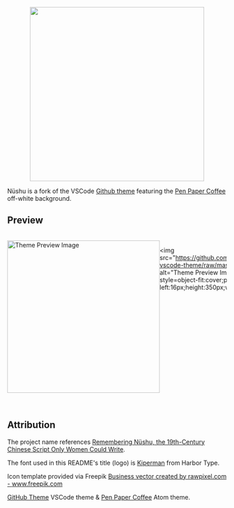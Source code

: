 <p align="center">
   <img width="400" src="https://raw.githubusercontent.com/wheredoesyourmindgo/nushu-vscode-theme/master/images/logo.png" />
</p>

Nüshu is a fork of the VSCode [Github theme](https://github.com/primer/github-vscode-theme) featuring the [Pen Paper Coffee](https://github.com/nylki/pen-paper-coffee-syntax) off-white background.

## Preview

<style>
   #responsive {
      flex-direction: row;
   }
   @media (max-width: 300px) {
      #responsive {
         flex-direction: column;
      }
   }
</style>

<div id="responsive" style="display:flex;justify-content:space-between;padding-top:16px;padding-bottom:32px;max-height:350px;overflow:hidden;">

<img src="https://github.com/wheredoesyourmindgo/nushu-vscode-theme/raw/master/images/sample-js.png" alt="Theme Preview Image" height="350px" style="object-fit:cover;height:350px;width:auto;" />

<img src="https://github.com/wheredoesyourmindgo/nushu-vscode-theme/raw/master/images/preview.png" alt="Theme Preview Image" height="350px" style=object-fit:cover;padding-left:16px;height:350px;width:auto;" />

</div>

## Attribution

The project name references [Remembering Nüshu, the 19th-Century Chinese Script Only Women Could Write](https://www.atlasobscura.com/articles/nushu-chinese-script-women).

The font used in this README's title (logo) is [Kiperman](https://www.harbortype.com/fonts/kiperman/) from Harbor Type.

Icon template provided via Freepik <a href="https://www.freepik.com/free-vector/illustration-document-icon_2945058.htm#page=1&query=pen%20paper%20icon&position=0">Business vector created by rawpixel.com - www.freepik.com</a>

[GitHub Theme](https://github.com/primer/github-vscode-theme) VSCode theme & [Pen Paper Coffee](https://github.com/nylki/pen-paper-coffee-syntax) Atom theme.
